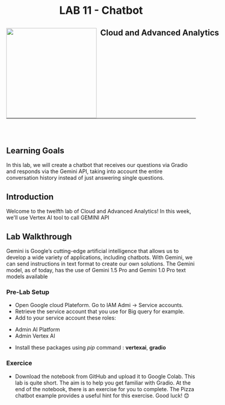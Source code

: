 <h1 align="center"> LAB 11 - Chatbot</h1>
<div>
<td> 
<img src="https://upload.wikimedia.org/wikipedia/commons/thumb/2/2b/Logo_Universit%C3%A9_de_Lausanne.svg/2000px-Logo_Universit%C3%A9_de_Lausanne.svg.png" style="padding-right:10px;width:240px;float:left"/></td>
<h2 style="white-space: nowrap">Cloud and Advanced Analytics </h2></td>
<hr style="clear:both">
<p style="font-size:0.85em; margin:2px; text-align:justify">
<br>
<br>
</div>

## Learning Goals
In this lab, we will create a chatbot that receives our questions via Gradio and responds via the Gemini API, taking into account the entire conversation history instead of just answering single questions.
## Introduction
Welcome to the twelfth lab of Cloud and Advanced Analytics! In this week, we'll use Vertex AI tool to call GEMINI API

## Lab Walkthrough

Gemini is Google’s cutting-edge artificial intelligence that allows us to develop a wide variety of applications, including chatbots. With Gemini, we can send instructions in text format to create our own solutions.
The Gemini model, as of today, has the use of Gemini 1.5 Pro and Gemini 1.0 Pro text models available


### Pre-Lab Setup 

* Open Google cloud Plateform. Go to IAM Admi -> Service accounts.
* Retrieve the service account that you use for Big query for example.
* Add to your service account these roles:
- Admin AI Platform
- Admin Vertex AI

* Install these packages using *pip* command : **vertexai**, **gradio**


### Exercice

* Download the notebook from GitHub and upload it to Google Colab. This lab is quite short. The aim is to help you get familiar with Gradio. At the end of the notebook, there is an exercise for you to complete. The Pizza chatbot example provides a useful hint for this exercise. Good luck! 😊












